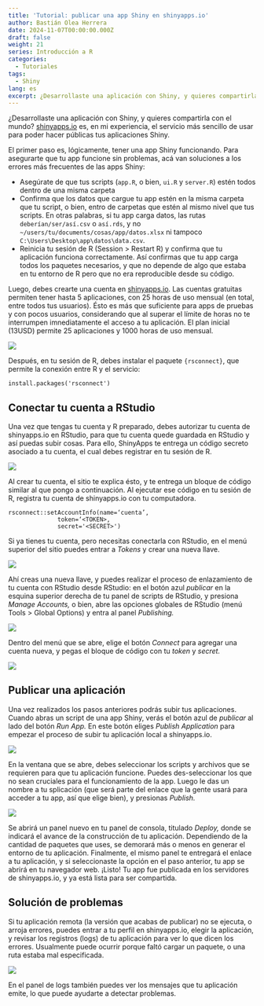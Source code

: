 ```yaml
---
title: 'Tutorial: publicar una app Shiny en shinyapps.io'
author: Bastián Olea Herrera
date: 2024-11-07T00:00:00.000Z
draft: false
weight: 21
series: Introducción a R
categories:
  - Tutoriales
tags:
  - Shiny
lang: es
excerpt: ¿Desarrollaste una aplicación con Shiny, y quieres compartirla con el mundo? shinyapps.io es, en mi experiencia, el servicio más sencillo de usar para poder hacer públicas tus aplicaciones Shiny. Este post contiene instrucciones paso a paso para que publiques y compartas tus aplicaciones.
---
```


¿Desarrollaste una aplicación con Shiny, y quieres compartirla con el mundo? [shinyapps.io](https://www.shinyapps.io) es, en mi experiencia, el servicio más sencillo de usar para poder hacer públicas tus aplicaciones Shiny.

El primer paso es, lógicamente, tener una app Shiny funcionando. Para asegurarte que tu app funcione sin problemas, acá van soluciones a los errores más frecuentes de las apps Shiny:
- Asegúrate de que tus scripts (`app.R`, o bien, `ui.R` y `server.R`) estén todos dentro de una misma carpeta
- Confirma que los datos que cargue tu app estén en la misma carpeta que tu script, o bien, entro de carpetas que estén al mismo nivel que tus scripts. En otras palabras, si tu app carga datos, las rutas `deberían/ser/así.csv` o `así.rds`, y no `~/users/tu/documents/cosas/app/datos.xlsx` ni tampoco `C:\Users\Desktop\app\datos\data.csv`.
- Reinicia tu sesión de R (Session > Restart R) y confirma que tu aplicación funciona correctamente. Así confirmas que tu app carga todos los paquetes necesarios, y que no depende de algo que estaba en tu entorno de R pero que no era reproducible desde su código.

Luego, debes crearte una cuenta en [shinyapps.io](https://www.shinyapps.io). Las cuentas gratuitas permiten tener hasta 5 aplicaciones, con 25 horas de uso mensual (en total, entre todos tus usuarios). Ésto es más que suficiente para apps de pruebas y con pocos usuarios, considerando que al superar el límite de horas no te interrumpen imnediatamente el acceso a tu aplicación. El plan inicial (13USD) permite 25 aplicaciones y 1000 horas de uso mensual.

![](tutorial_shinyapps_5.png)

Después, en tu sesión de R, debes instalar el paquete `{rsconnect}`, que permite la conexión entre R y el servicio:

```
install.packages('rsconnect')
```

## Conectar tu cuenta a RStudio
Una vez que tengas tu cuenta y R preparado, debes autorizar tu cuenta de shinyapps.io en RStudio, para que tu cuenta quede guardada en RStudio y así puedas subir cosas. Para ello, ShinyApps te entrega un código secreto asociado a tu cuenta, el cual debes registrar en tu sesión de R.

![](tutorial_shinyapps_1.png)

Al crear tu cuenta, el sitio te explica ésto, y te entrega un bloque de código similar al que pongo a continuación. Al ejecutar ese código en tu sesión de R, registra tu cuenta de shinyapps.io con tu computadora.

```
rsconnect::setAccountInfo(name=‘cuenta’,
			  token=‘<TOKEN>,
			  secret='<SECRET>')
```

Si ya tienes tu cuenta, pero necesitas conectarla con RStudio, en el menú superior del sitio puedes entrar a _Tokens_ y crear una nueva llave. 

![](tutorial_shinyapps_2.png)

Ahí creas una nueva llave, y puedes realizar el proceso de enlazamiento de tu cuenta con RStudio desde RStudio: en el botón azul _publicar_ en la esquina superior derecha de tu panel de scripts de RStudio, y presiona _Manage Accounts,_ o bien, abre las opciones globales de RStudio (menú Tools > Global Options) y entra al panel _Publishing._

![](tutorial_shinyapps_4.png)

Dentro del menú que se abre, elige el botón _Connect_ para agregar una cuenta nueva, y pegas el bloque de código con tu _token_ y _secret._

![](tutorial_shinyapps_3.png)


## Publicar una aplicación

Una vez realizados los pasos anteriores podrás subir tus aplicaciones. Cuando abras un script de una app Shiny, verás el botón azul de _publicar_ al lado del botón _Run App._ En este botón eliges _Publish Application_ para empezar el proceso de subir tu aplicación local a shinyapps.io.

![](tutorial_shinyapps_8.png)

En la ventana que se abre, debes seleccionar los scripts y archivos que se requieren para que tu aplicación funcione. Puedes des-seleccionar los que no sean cruciales para el funcionamiento de la app. Luego le das un nombre a tu splicación (que será parte del enlace que la gente usará para acceder a tu app, así que elige bien), y presionas _Publish._

![](tutorial_shinyapps_7.png)

Se abrirá un panel nuevo en tu panel de consola, titulado _Deploy,_ donde se indicará el avance de la construcción de tu aplicación. Dependiendo de la cantidad de paquetes que uses, se demorará más o menos en generar el entorno de tu aplicación. Finalmente, el mismo panel te entregará el enlace a tu aplicación, y si seleccionaste la opción en el paso anterior, tu app se abrirá en tu navegador web. ¡Listo! Tu app fue publicada en los servidores de shinyapps.io, y ya está lista para ser compartida.


## Solución de problemas
Si tu aplicación remota (la versión que acabas de publicar) no se ejecuta, o arroja errores, puedes entrar a tu perfil en shinyapps.io, elegir la aplicación, y revisar los registros (logs) de tu aplicación para ver lo que dicen los errores. Usualmente puede ocurrir porque faltó cargar un paquete, o una ruta estaba mal especificada.

![](tutorial_shinyapps_9.png)

En el panel de logs también puedes ver los mensajes que tu aplicación emite, lo que puede ayudarte a detectar problemas.